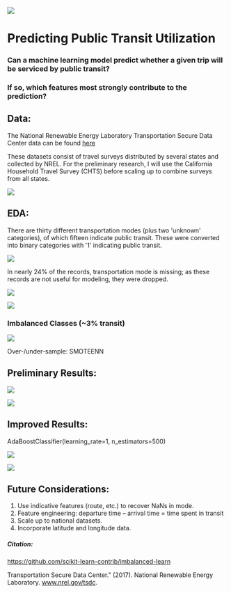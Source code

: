 ![](/src/logo_nrel.jpg)
# Predicting Public Transit Utilization

### Can a machine learning model predict whether a given trip will be serviced by public transit?
### If so, which features most strongly contribute to the prediction?

## Data:
The National Renewable Energy Laboratory Transportation Secure Data Center data can be found [here](https://www.nrel.gov/transportation/secure-transportation-data/tsdc-cleansed-data.html)

These datasets consist of travel surveys distributed by several states and collected by NREL. For the preliminary research, I will use the California Household Travel Survey (CHTS) before scaling up to combine surveys from all states.

![](src/features.png)

## EDA:
There are thirty different transportation modes (plus two 'unknown' categories), of which fifteen indicate public transit. These were converted into binary categories with '1' indicating public transit.

![](src/modes.png)

In nearly 24% of the records, transportation mode is missing; as these records are not useful for modeling, they were dropped.

![](src/perc_missing.png)

![](src/heatmap.png)

### Imbalanced Classes (~3% transit)

![](src/meta-chart.png)

Over-/under-sample: SMOTEENN

## Preliminary Results:

![](src/preresults1.png)

![](src/preresults2.png)

## Improved Results:

AdaBoostClassifier(learning_rate=1, n_estimators=500)

![](src/adaboostresults.png)

![](src/ada_importances.png)

## Future Considerations:

1. Use indicative features (route, etc.) to recover NaNs in mode.
2. Feature engineering: departure time – arrival time = time spent in transit
3. Scale up to national datasets.
4. Incorporate latitude and longitude data.

##### Citation:

https://github.com/scikit-learn-contrib/imbalanced-learn

Transportation Secure Data Center." (2017). National Renewable Energy Laboratory. www.nrel.gov/tsdc.
